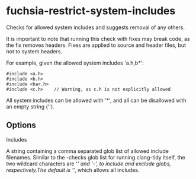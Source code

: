 fuchsia-restrict-system-includes
================================

Checks for allowed system includes and suggests removal of any others.

It is important to note that running this check with fixes may break
code, as the fix removes headers. Fixes are applied to source and header
files, but not to system headers.

For example, given the allowed system includes 'a.h,b\*':

    #include <a.h>
    #include <b.h>
    #include <bar.h>
    #include <c.h>    // Warning, as c.h is not explicitly allowed

All system includes can be allowed with '\*', and all can be disallowed
with an empty string ('').

Options
-------

Includes

A string containing a comma separated glob list of allowed include
filenames. Similar to the -checks glob list for running clang-tidy
itself, the two wildcard characters are '*' and '-', to include and
exclude globs, respectively.The default is '*', which allows all
includes.
